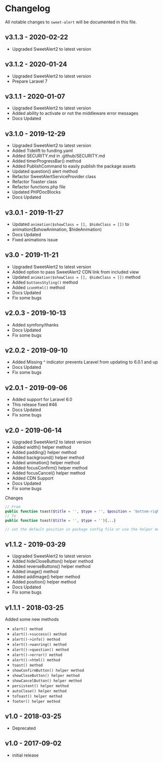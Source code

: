 # Changelog

All notable changes to `sweet-alert` will be documented in this file.

## v3.1.3 - 2020-02-22
- Upgraded SweetAlert2 to latest version

## v3.1.2 - 2020-01-24
- Upgraded SweetAlert2 to latest version
- Prepare Laravel 7

## v3.1.1 - 2020-01-07
- Upgraded SweetAlert2 to latest version
- Added ability to activate or not the middleware error messages
- Docs Updated

## v3.1.0 - 2019-12-29
- Upgraded SweetAlert2 to latest version
- Added Tidelift to funding.yaml
- Added SECURITY.md in .github/SECURITY.md
- Added timerProgressBar() method
- Added PublishCommand to easily publish the package assets
- Updated question() alert method
- Refactor SweetAlertServiceProvider class
- Refactor Toaster class
- Refactor functions.php file
- Updated PHPDocBlocks
- Docs Updated

## v3.0.1 - 2019-11-27
- Updated `animation($showClass = [], $hideClass = [])` to animation($showAnimation, $hideAnimation)
- Docs Updated
- Fixed animations issue

## v3.0 - 2019-11-21
- Upgraded SweetAlert2 to latest version
- Added option to pass SweetAlert2 CDN link from included view
- Updated `animation($showClass = [], $hideClass = [])` method
- Added `buttonsStyling()` method
- Added `iconHtml()` method
- Docs Updated
- Fix some bugs

## v2.0.3 - 2019-10-13
- Added symfony/thanks
- Docs Updated
- Fix some bugs

## v2.0.2 - 2019-09-10
- Added Missing ^ indicator prevents Laravel from updating to 6.0.1 and up
- Docs Updated
- Fix some bugs

## v2.0.1 - 2019-09-06
- Added support for Laravel 6.0
- This release fixed #46
- Docs Updated
- Fix some bugs

## v2.0 - 2019-06-14
- Upgraded SweetAlert2 to latest version
- Added width() helper method
- Added padding() helper method
- Added background() helper method
- Added animation() helper method
- Added focusConfirm() helper method
- Added focusCancel() helper method
- Added CDN Support
- Docs Updated
- Fix some bugs

Changes
```php
// From
public function toast($title = '', $type = '', $position = 'bottom-right'){...}
// To
public function toast($title = '', $type = ''){...}

// set the default position in package config file or use the helper method position()
```

## v1.1.2 - 2019-03-29
- Upgraded SweetAlert2 to latest version
- Added hideCloseButton() helper method
- Added reverseButtons() helper method
- Added image() method
- Added addImage() helper method
- Added position() helper method
- Docs Updated
- Fix some bugs

## v1.1.1 - 2018-03-25
Added some new methods
- `alert() method`
- `alert()->success() method`
- `alert()->info() method`
- `alert()->wanring() method`
- `alert()->question() method`
- `alert()->error() method`
- `alert()->html() method`
- `toast() method`
- `showConfirmButton() helper method`
- `showCloseButton() helper method`
- `showCancelButton() helper method`
- `persistent() helper method`
- `autoClose() helper method`
- `toToast() helper method`
- `footer() helper method`

## v1.0 - 2018-03-25
- Deprecated

## v1.0 - 2017-09-02
- initial release
